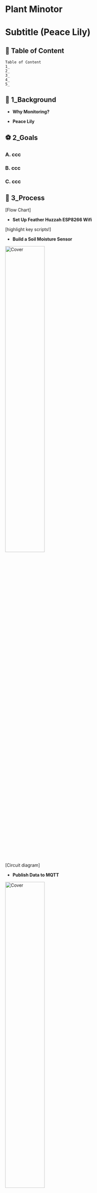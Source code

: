 # Plant Minotor

# Subtitle (Peace Lily)

## :closed_book: Table of Content

    Table of Content
    1_
    2_
    3_
    4_
    5_

## :herb:  1_Background

- **Why Monitoring?**

- **Peace Lily**


## :soccer:  2_Goals

### A. ccc
### B. ccc
### C. ccc


## :rocket:  3_Process


[Flow Chart]



- **Set Up Feather Huzzah ESP8266 Wifi**

[highlight key scripts!]

- **Build a Soil Moisture Sensor**

<img src="https://user-images.githubusercontent.com/52306317/139721030-8dcc1323-eb5f-46a2-b9ff-a2f3e37a8a13.jpg" alt="Cover" width="50%"/>

[Circuit diagram]


- **Publish Data to MQTT**

<img src="https://user-images.githubusercontent.com/52306317/139717087-7152ef0e-aeb5-4b2a-924e-cb1cc0cbe2de.jpg" alt="Cover" width="50%"/>

<!-- <video src="https://user-images.githubusercontent.com/52306317/139717019-878370eb-f470-4fd0-84df-83938561631a.mp4" type="video/mp4" width="40%"/> -->


- **Store data on a RPi gateway**
heeheheeheheeheheeheheeheheehe

<img src="https://user-images.githubusercontent.com/52306317/139720747-75fdc26d-a912-405e-b893-1261f16314bd.jpg" alt="Cover" width="50%"/>



- **Visualise time series data**

heeheheeheheeheheeheheehe

## :teddy_bear:  4_Next Step



## :christmas_tree:  5_Reference
